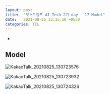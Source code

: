 ```yaml
---
layout: post
title:  "부스트캠프 AI Tech 2기 day - 17 Model"
date:   2021-08-25 13:15:10 +0530
categories: TIL
---
```


-
## Model

![KakaoTalk_20210825_130723576](https://user-images.githubusercontent.com/61610411/130725188-26e6448f-deac-4cc3-8cbb-0d118cacd3e9.jpg)

![KakaoTalk_20210825_130723932](https://user-images.githubusercontent.com/61610411/130725192-53462ecc-498a-4f5f-aa64-96f2c2b4252c.jpg)

![KakaoTalk_20210825_130724326](https://user-images.githubusercontent.com/61610411/130725199-7833b148-1506-43f4-bdc3-d5eb0d815399.jpg)

